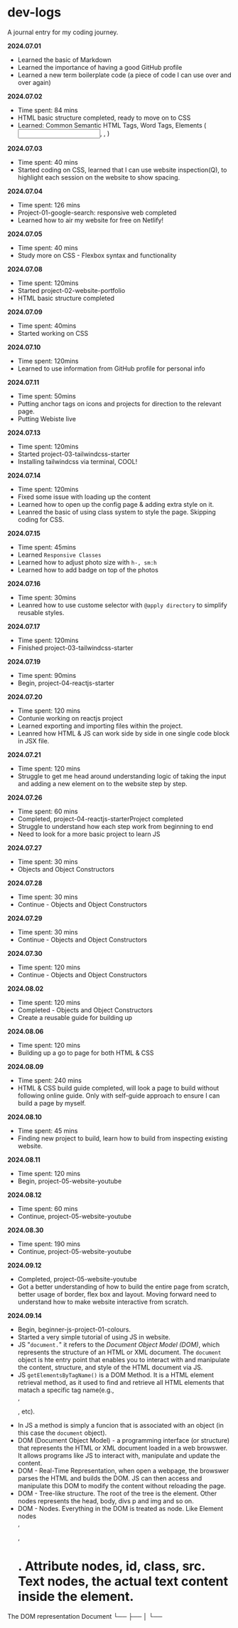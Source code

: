 # dev-logs
 
A journal entry for my coding journey.

**2024.07.01**

- Learned the basic of Markdown
- Learned the importance of having a good GitHub profile
- Learned a new term boilerplate code (a piece of code I can use over and over again)

**2024.07.02**
- Time spent: 84 mins
- HTML basic structure completed, ready to move on to CSS
- Learned: Common Semantic HTML Tags, Word Tags, Elements (<input/>, <a>, <span>)

**2024.07.03**
- Time spent: 40 mins
- Started coding on CSS, learned that I can use website inspection(Q), to highlight each session on the website to show spacing.

**2024.07.04**
- Time spent: 126 mins
- Project-01-google-search: responsive web completed
- Learned how to air my website for free on Netlify!

**2024.07.05**
- Time spent: 40 mins
- Study more on CSS - Flexbox syntax and functionality

**2024.07.08**
- Time spent: 120mins
- Started project-02-website-portfolio
- HTML basic structure completed

**2024.07.09**
- Time spent: 40mins
- Started working on CSS

**2024.07.10**
- Time spent: 120mins
- Learned to use information from GitHub profile for personal info

**2024.07.11**
- Time spent: 50mins
- Putting anchor tags on icons and projects for direction to the relevant page.
- Putting Webiste live

**2024.07.13**
- Time spent: 120mins
- Started project-03-tailwindcss-starter
- Installing tailwindcss via terminal, COOL!

**2024.07.14**
- Time spent: 120mins
- Fixed some issue with loading up the content
- Learned how to open up the config page & adding extra style on it.
- Leanred the basic of using class system to style the page. Skipping coding for CSS. 

**2024.07.15**
- Time spent: 45mins
- Learned `Responsive Classes` 
- Learned how to adjust photo size with `h-, sm:h `
- Learned how to add badge on top of the photos

**2024.07.16**
- Time spent: 30mins
- Leanred how to use custome selector with `@apply directory` to simplify reusable styles.

**2024.07.17**
- Time spent: 120mins
- Finished project-03-tailwindcss-starter

**2024.07.19**
- Time spent: 90mins
- Begin, project-04-reactjs-starter

**2024.07.20**
- Time spent: 120 mins
- Contunie working on reactjs project
- Learned exporting and importing files within the project. 
- Leanred how HTML & JS can work side by side in one single code block in JSX file. 

**2024.07.21**
- Time spent: 120 mins
- Struggle to get me head around understanding logic of taking the input and adding a new element on to the website step by step. 

**2024.07.26**
- Time spent: 60 mins
- Completed, project-04-reactjs-starterProject completed
- Struggle to understand how each step work from beginning to end
- Need to look for a more basic project to learn JS

**2024.07.27**
- Time spent: 30 mins
- Objects and Object Constructors

**2024.07.28**
- Time spent: 30 mins
- Continue - Objects and Object Constructors

**2024.07.29**
- Time spent: 30 mins
- Continue - Objects and Object Constructors

**2024.07.30**
- Time spent: 120 mins
- Continue - Objects and Object Constructors

**2024.08.02**
- Time spent: 120 mins
- Completed - Objects and Object Constructors
- Create a reusable guide for building up 

**2024.08.06**
- Time spent: 120 mins
- Building up a go to page for both HTML & CSS

**2024.08.09**
- Time spent: 240 mins
- HTML & CSS build guide completed, will look a page to build without following online guide. Only with self-guide approach to ensure I can build a page by myself. 

**2024.08.10**
- Time spent: 45 mins
- Finding new project to build, learn how to build from inspecting existing website. 

**2024.08.11**
- Time spent: 120 mins
- Begin, project-05-website-youtube

**2024.08.12**
- Time spent: 60 mins
- Continue, project-05-website-youtube

**2024.08.30**
- Time spent: 190 mins
- Continue, project-05-website-youtube


**2024.09.12**
- Completed, project-05-website-youtube
- Got a better understanding of how to build the entire page from scratch, better usage of border, flex box and layout. Moving forward need to understand how to make website interactive from scratch.

**2024.09.14**
- Begin, beginner-js-project-01-colours.
- Started a very simple tutorial of using JS in website.
- JS "`document.`" it refers to the *Document Object Model (DOM)*, which represents the structure of an HTML or XML document. The `document` object is hte entry point that enables you to interact with and manipulate the content, structure, and style of the HTML document via JS. 
- JS `getElementsByTagName()` is a DOM Method. It is a HTML element retrieval method, as it used to find and retrieve all HTML elements that matach a specific tag name(e.g., <div>, <p>,<span> etc).
- In JS a method is simply a funcion that is associated with an object (in this case the `document` object).
- DOM (Document Object Model) - a programming interface (or structure) that represents the HTML or XML document loaded in a web browswer. It allows programs like JS to interact with, manipulate and update the content.
- DOM - Real-Time Representation, when open a webpage, the browswer parses the HTML and builds the DOM. JS can then access and manipulate this DOM to modify the content without reloading the page.
- DOM - Tree-like structure. The root of the tree is the <html> element. Other nodes represents the head, body, divs p and img and so on.
- DOM - Nodes. Everything in the DOM is treated as node. Like Element nodes <div>, <p>, <h1>. Attribute nodes, id, class, src. Text nodes, the actual text content inside the element.

The DOM representation 
Document
 └── <html>
      ├── <head>
      │    └── <title>
      └── <body>
           ├── <h1>
           └── <p>

- `index > colours.length-1` the `.length-1` prevent the index goes beyond 5 if it happens purple will appear twice as it has to perfrom the loop again to reset it to red which is 0. A loop base. If the number is 4 the purple will only appear once.

```
function changeColours() {
    let colours = ["red", "blue","orange","yellow","green","purple"];
    
    document.getElementsByTagName("body")[0].
    style.background = colours[index++];

    if(index > colours.length-1)
        index = 0;
}

```

**2024.09.15**
- Begin, beginner-js-project-02-Hex-Colours.
- JS `Math.` is a built-in JS object that provides a variety of mathematical functions nad constants.
- JS `Math.random()` generates a random decimal number between 0 (inclusive) and 1 (exclusive). This means form 0 - 0.999999.
```
function changeColours() {
    let hex_numbers = ["0","1","2","3","4","5","6","7","8","9","A","B","C","D","E","F"];

    let hexcode = '';

    for (let i=0; i < 6 ; i++) {
        let random_index = Math.floor(Math.random() * hex_numbers.length);


        hexcode += hex_numbers[random_index]
    }

    document.getElementById("hex-code").innerHTML = hexcode;
    document.getElementsByTagName("body")[0].style.background = "#" + hexcode;

}

```

**2024.09.18**
- Completed, beginner-js-project-02-Hex-Colours. 
- CSS `animation` property, it conisits of several shorthand properties within the code. It apply elements with animation.
    -  `colourchange` is the name of the animation

```
animation: colourchange 5s infinite alternate;
animation: <animation-name> <animation-duration> <animation-timing-function> <animation-delay> <animation-iteration-count> <animation-direction> <animation-fill-mode> <animation-play-state>;
```

- CSS `@` is at-rule followed by a keyword that dictates the behaviour of the rule. These rules can serve various purposes such as importing other CSS file.
    - `@import` to import an external stylesheet into thecurrent stylesheet.
    - `@media` to apply styles based on certain condition, like screen size or device orientation.
    - `@keyframes` to apply rule specifies the intermediate stages of an animation.
    - `@font-face` to allow custom font to be used in CSS by defining the font source.
    - `@supports` to check if the browser supports a certain CSS feature or property before applying a block of styles.
    - `@charset` to declarethe character encoding of the CSS file.


- JS `.innerHTML` property in JS is used to get or set the HTML content of an element.
- JS `document.getElementByTagName("body")[0]` the `[0]`meaning it will acess the first element within the body element.

```
document.getElementById("Hex-code").innerHTML = hexcode;
document.getElementByTagName("body")[0].style.background = '#' + hexcode

or this

document.getElementsByClassName("hex-colours")[0].style.background = "#" + hexcode;/
```

**2024.09.18**
- Completed, beginner-js-project-03-quote-generator. 
```
function generate(){
    let quotes = {
        "- Jules Renard" : '"The truly free man is the one who can turn down an invitation to dinner without giving an excuse."',
        "- Albert Einstein" : '"Our task must be to free ourselves... by widening our circle of compassion to embrace all living creatures and the whole of nature and its beauty."',
        "- Vera Nazarian" : '"A choir is made up of many voices, including yours and mine. If one by one all go silent then all that will be left are the soloists."',
    }

    let authors = Object.keys(quotes);
    
    let author = authors[Math.floor(Math.random() * authors.length)];

    let quote = quotes[author];
    
    console.log(author)
    console.log(quote)

    document.getElementById("quote").innerHTML = quote;
    document.getElementById("author").innerHTML = author;
}
```